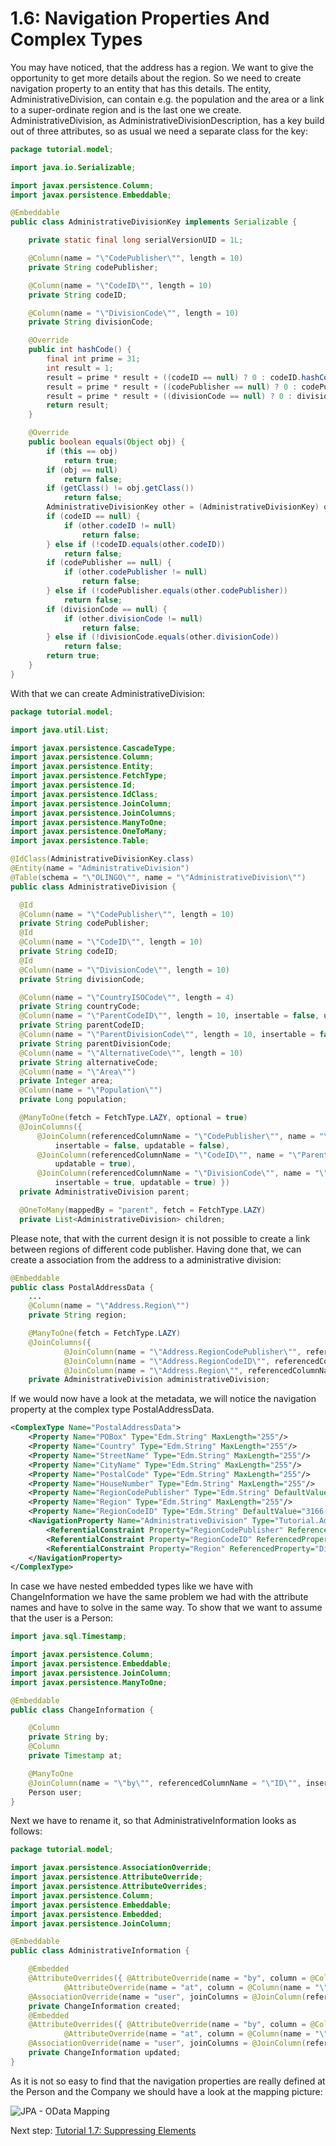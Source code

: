 # 1.6: Navigation Properties And Complex Types
You may have noticed, that the address has a region. We want to give the opportunity to get more details about the region.
So we need to create navigation property to an entity that has this details. The entity, AdministrativeDivision, can contain e.g. the population and the area or a link to a super-ordinate
region and is the last one we create. AdministrativeDivision, as  AdministrativeDivisionDescription, has a key build out of three attributes, so as usual we need a separate class for the key:
```Java
package tutorial.model;

import java.io.Serializable;

import javax.persistence.Column;
import javax.persistence.Embeddable;

@Embeddable
public class AdministrativeDivisionKey implements Serializable {

	private static final long serialVersionUID = 1L;

	@Column(name = "\"CodePublisher\"", length = 10)
	private String codePublisher;

	@Column(name = "\"CodeID\"", length = 10)
	private String codeID;

	@Column(name = "\"DivisionCode\"", length = 10)
	private String divisionCode;

	@Override
	public int hashCode() {
		final int prime = 31;
		int result = 1;
		result = prime * result + ((codeID == null) ? 0 : codeID.hashCode());
		result = prime * result + ((codePublisher == null) ? 0 : codePublisher.hashCode());
		result = prime * result + ((divisionCode == null) ? 0 : divisionCode.hashCode());
		return result;
	}

	@Override
	public boolean equals(Object obj) {
		if (this == obj)
			return true;
		if (obj == null)
			return false;
		if (getClass() != obj.getClass())
			return false;
		AdministrativeDivisionKey other = (AdministrativeDivisionKey) obj;
		if (codeID == null) {
			if (other.codeID != null)
				return false;
		} else if (!codeID.equals(other.codeID))
			return false;
		if (codePublisher == null) {
			if (other.codePublisher != null)
				return false;
		} else if (!codePublisher.equals(other.codePublisher))
			return false;
		if (divisionCode == null) {
			if (other.divisionCode != null)
				return false;
		} else if (!divisionCode.equals(other.divisionCode))
			return false;
		return true;
	}
}
```
With that we can create AdministrativeDivision:
```Java
package tutorial.model;

import java.util.List;

import javax.persistence.CascadeType;
import javax.persistence.Column;
import javax.persistence.Entity;
import javax.persistence.FetchType;
import javax.persistence.Id;
import javax.persistence.IdClass;
import javax.persistence.JoinColumn;
import javax.persistence.JoinColumns;
import javax.persistence.ManyToOne;
import javax.persistence.OneToMany;
import javax.persistence.Table;

@IdClass(AdministrativeDivisionKey.class)
@Entity(name = "AdministrativeDivision")
@Table(schema = "\"OLINGO\"", name = "\"AdministrativeDivision\"")
public class AdministrativeDivision {

  @Id
  @Column(name = "\"CodePublisher\"", length = 10)
  private String codePublisher;
  @Id
  @Column(name = "\"CodeID\"", length = 10)
  private String codeID;
  @Id
  @Column(name = "\"DivisionCode\"", length = 10)
  private String divisionCode;

  @Column(name = "\"CountryISOCode\"", length = 4)
  private String countryCode;
  @Column(name = "\"ParentCodeID\"", length = 10, insertable = false, updatable = false)
  private String parentCodeID;
  @Column(name = "\"ParentDivisionCode\"", length = 10, insertable = false, updatable = false)
  private String parentDivisionCode;
  @Column(name = "\"AlternativeCode\"", length = 10)
  private String alternativeCode;
  @Column(name = "\"Area\"")
  private Integer area;
  @Column(name = "\"Population\"")
  private Long population;

  @ManyToOne(fetch = FetchType.LAZY, optional = true)
  @JoinColumns({
      @JoinColumn(referencedColumnName = "\"CodePublisher\"", name = "\"CodePublisher\"", nullable = false,
          insertable = false, updatable = false),
      @JoinColumn(referencedColumnName = "\"CodeID\"", name = "\"ParentCodeID\"", nullable = false, insertable = true,
          updatable = true),
      @JoinColumn(referencedColumnName = "\"DivisionCode\"", name = "\"ParentDivisionCode\"", nullable = false,
          insertable = true, updatable = true) })
  private AdministrativeDivision parent;

  @OneToMany(mappedBy = "parent", fetch = FetchType.LAZY)
  private List<AdministrativeDivision> children;
```
Please note, that with the current design it is not possible to create a link between regions of different code publisher.
Having done that, we can create a association from the address to a administrative division:
```Java
@Embeddable
public class PostalAddressData {
	...
	@Column(name = "\"Address.Region\"")
	private String region;

	@ManyToOne(fetch = FetchType.LAZY)
	@JoinColumns({
			@JoinColumn(name = "\"Address.RegionCodePublisher\"", referencedColumnName = "\"CodePublisher\"", nullable = false, insertable = false, updatable = false),
			@JoinColumn(name = "\"Address.RegionCodeID\"", referencedColumnName = "\"CodeID\"", nullable = false, insertable = false, updatable = false),
			@JoinColumn(name = "\"Address.Region\"", referencedColumnName = "\"DivisionCode\"", nullable = false, insertable = false, updatable = false) })
	private AdministrativeDivision administrativeDivision;
```
If we would now have a look at the metadata, we will notice the navigation property at the complex type PostalAddressData.
```XML
<ComplexType Name="PostalAddressData">
	<Property Name="POBox" Type="Edm.String" MaxLength="255"/>
	<Property Name="Country" Type="Edm.String" MaxLength="255"/>
	<Property Name="StreetName" Type="Edm.String" MaxLength="255"/>
	<Property Name="CityName" Type="Edm.String" MaxLength="255"/>
	<Property Name="PostalCode" Type="Edm.String" MaxLength="255"/>
	<Property Name="HouseNumber" Type="Edm.String" MaxLength="255"/>
	<Property Name="RegionCodePublisher" Type="Edm.String" DefaultValue="ISO" MaxLength="10"/>
	<Property Name="Region" Type="Edm.String" MaxLength="255"/>
	<Property Name="RegionCodeID" Type="Edm.String" DefaultValue="3166-2" MaxLength="10"/>
	<NavigationProperty Name="AdministrativeDivision" Type="Tutorial.AdministrativeDivision">
		<ReferentialConstraint Property="RegionCodePublisher" ReferencedProperty="CodePublisher"/>
		<ReferentialConstraint Property="RegionCodeID" ReferencedProperty="CodeID"/>
		<ReferentialConstraint Property="Region" ReferencedProperty="DivisionCode"/>
	</NavigationProperty>
</ComplexType>
```
In case we have nested embedded types like we have with ChangeInformation we have the same problem we had with the attribute names and have to solve in the same way.
To show that we want to assume that the user is a Person:
```Java
import java.sql.Timestamp;

import javax.persistence.Column;
import javax.persistence.Embeddable;
import javax.persistence.JoinColumn;
import javax.persistence.ManyToOne;

@Embeddable
public class ChangeInformation {

	@Column
	private String by;
	@Column
	private Timestamp at;

	@ManyToOne
	@JoinColumn(name = "\"by\"", referencedColumnName = "\"ID\"", insertable = false, updatable = false)
	Person user;
}
```
Next we have to rename it, so that AdministrativeInformation looks as follows:
```Java
package tutorial.model;

import javax.persistence.AssociationOverride;
import javax.persistence.AttributeOverride;
import javax.persistence.AttributeOverrides;
import javax.persistence.Column;
import javax.persistence.Embeddable;
import javax.persistence.Embedded;
import javax.persistence.JoinColumn;

@Embeddable
public class AdministrativeInformation {

	@Embedded
	@AttributeOverrides({ @AttributeOverride(name = "by", column = @Column(name = "\"CreatedBy\"")),
			@AttributeOverride(name = "at", column = @Column(name = "\"CreatedAt\"")) })
	@AssociationOverride(name = "user", joinColumns = @JoinColumn(referencedColumnName = "\"ID\"", name = "\"CreatedBy\"", insertable = false, updatable = false))
	private ChangeInformation created;
	@Embedded
	@AttributeOverrides({ @AttributeOverride(name = "by", column = @Column(name = "\"UpdatedBy\"")),
			@AttributeOverride(name = "at", column = @Column(name = "\"UpdatedAt\"")) })
	@AssociationOverride(name = "user", joinColumns = @JoinColumn(referencedColumnName = "\"ID\"", name = "\"UpdatedBy\"", insertable = false, updatable = false))
	private ChangeInformation updated;
}
```
As it is not so easy to find that the navigation properties are really defined at the Person and the Company we should have a look at the mapping picture:

![JPA - OData Mapping](Metadata/Mapping6.png)

Next step: [Tutorial 1.7: Suppressing Elements](1-7-SuppressingElements.md)